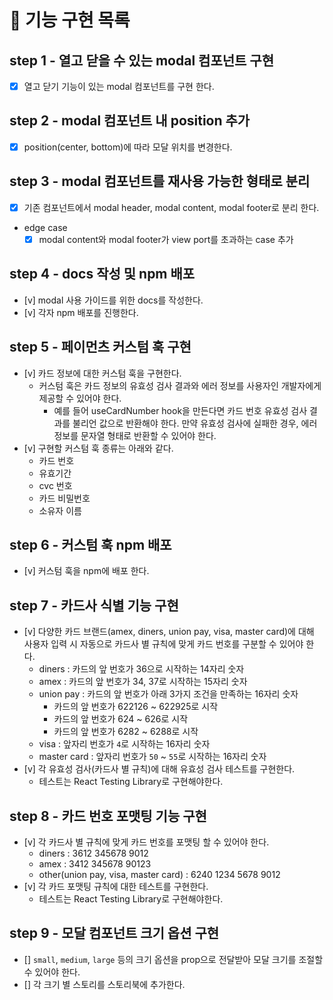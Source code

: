 # 🎯 기능 구현 목록

## step 1 - 열고 닫을 수 있는 modal 컴포넌트 구현

- [x] 열고 닫기 기능이 있는 modal 컴포넌트를 구현 한다.

## step 2 - modal 컴포넌트 내 position 추가

- [x] position(center, bottom)에 따라 모달 위치를 변경한다.

## step 3 - modal 컴포넌트를 재사용 가능한 형태로 분리

- [x] 기존 컴포넌트에서 modal header, modal content, modal footer로 분리 한다.

- edge case
  - [x] modal content와 modal footer가 view port를 초과하는 case 추가

## step 4 - docs 작성 및 npm 배포

- [v] modal 사용 가이드를 위한 docs를 작성한다.
- [v] 각자 npm 배포를 진행한다.

## step 5 - 페이먼츠 커스텀 훅 구현

- [v] 카드 정보에 대한 커스텀 훅을 구현한다.
  - 커스텀 훅은 카드 정보의 유효성 검사 결과와 에러 정보를 사용자인 개발자에게 제공할 수 있어야 한다.
    - 예를 들어 useCardNumber hook을 만든다면 카드 번호 유효성 검사 결과를 불리언 값으로 반환해야 한다. 만약 유효성 검사에 실패한 경우, 에러 정보를 문자열 형태로 반환할 수 있어야 한다.
- [v] 구현할 커스텀 훅 종류는 아래와 같다.
  - 카드 번호
  - 유효기간
  - cvc 번호
  - 카드 비밀번호
  - 소유자 이름

## step 6 - 커스텀 훅 npm 배포

- [v] 커스텀 훅을 npm에 배포 한다.

## step 7 - 카드사 식별 기능 구현

- [v] 다양한 카드 브랜드(amex, diners, union pay, visa, master card)에 대해 사용자 입력 시 자동으로 카드사 별 규칙에 맞게 카드 번호를 구분할 수 있어야 한다.
  - diners : 카드의 앞 번호가 36으로 시작하는 14자리 숫자
  - amex : 카드의 앞 번호가 34, 37로 시작하는 15자리 숫자
  - union pay : 카드의 앞 번호가 아래 3가지 조건을 만족하는 16자리 숫자
    - 카드의 앞 번호가 622126 ~ 622925로 시작
    - 카드의 앞 번호가 624 ~ 626로 시작
    - 카드의 앞 번호가 6282 ~ 6288로 시작
  - visa : 앞자리 번호가 `4`로 시작하는 16자리 숫자
  - master card : 앞자리 번호가 `50` ~ `55`로 시작하는 16자리 숫자
- [v] 각 유효성 검사(카드사 별 규칙)에 대해 유효성 검사 테스트를 구현한다.
  - 테스트는 React Testing Library로 구현해야한다.

## step 8 - 카드 번호 포맷팅 기능 구현

- [v] 각 카드사 별 규칙에 맞게 카드 번호를 포맷팅 할 수 있어야 한다.
  - diners : 3612 345678 9012
  - amex : 3412 345678 90123
  - other(union pay, visa, master card) : 6240 1234 5678 9012
- [v] 각 카드 포맷팅 규칙에 대한 테스트를 구현한다.
  - 테스트는 React Testing Library로 구현해야한다.

## step 9 - 모달 컴포넌트 크기 옵션 구현

- [] `small`, `medium`, `large` 등의 크기 옵션을 prop으로 전달받아 모달 크기를 조절할 수 있어야 한다.
- [] 각 크기 별 스토리를 스토리북에 추가한다.
